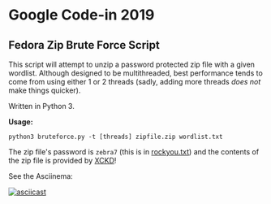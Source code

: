 # Google Code-in 2019

## Fedora Zip Brute Force Script

This script will attempt to unzip a password protected zip file with a given wordlist. Although designed to be multithreaded, best performance tends to come from using either 1 or 2 threads (sadly, adding more threads _does not_ make things quicker).

Written in Python 3.

**Usage:**

`python3 bruteforce.py -t [threads] zipfile.zip wordlist.txt`

The zip file's password is `zebra7` (this is in [rockyou.txt](https://github.com/brannondorsey/naive-hashcat/releases)) and the contents of the zip file is provided by [XCKD](https://xkcd.com)!

See the Asciinema:

[![asciicast](https://asciinema.org/a/287930.svg)](https://asciinema.org/a/287930)

